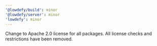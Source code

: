 ```yaml
---
'@lowdefy/build': minor
'@lowdefy/server': minor
'lowdefy': minor
---
```


Change to Apache 2.0 license for all packages. All license checks and restrictions have been removed.
